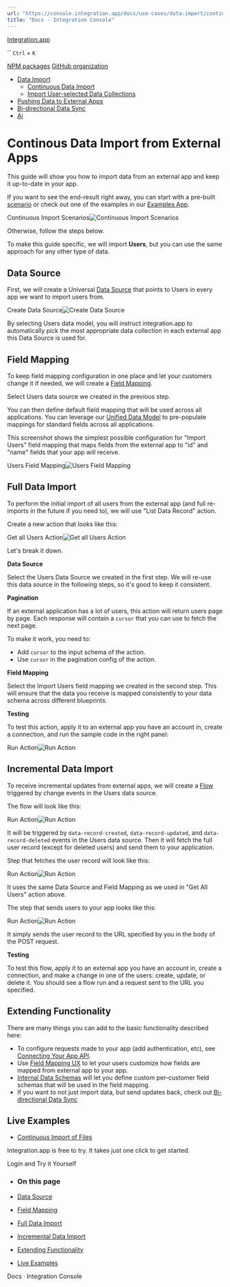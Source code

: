 ```yaml
---
url: "https://console.integration.app/docs/use-cases/data-import/continuous-import"
title: "Docs · Integration Console"
---
```


[Integration.app](https://integration.app/)

`` `Ctrl` + `K`

[NPM packages](https://www.npmjs.com/~integration.app) [GitHub organization](https://github.com/integration-app)

- [Data Import](https://console.integration.app/docs/use-cases/data-import)
  - [Continuous Data Import](https://console.integration.app/docs/use-cases/data-import/continuous-import)
  - [Import User-selected Data Collections](https://console.integration.app/docs/use-cases/data-import/import-user-selected-collections)
- [Pushing Data to External Apps](https://console.integration.app/docs/use-cases/data-push)
- [Bi-directional Data Sync](https://console.integration.app/docs/use-cases/bi-directional-sync)
- [Ai](https://console.integration.app/docs/use-cases/ai)

# Continous Data Import from External Apps

This guide will show you how to import data from an external app and keep it up-to-date in your app.

If you want to see the end-result right away, you can start with a pre-built [scenario](https://console.integration.app/w/0/scenarios) or check out one of the examples in our [Examples App](https://examples.integration.app/).

Continuous Import Scenarios![Continuous Import Scenarios](https://console.integration.app/images/docs/continuously-import-scenarios.png)

Otherwise, follow the steps below.

To make this guide specific, we will import **Users**, but you can use the same approach for any other type of data.

## Data Source

First, we will create a Universal [Data Source](https://console.integration.app/docs/membrane/interfaces/data-sources) that points to Users in every app we want to import users from.

Create Data Source![Create Data Source](https://console.integration.app/images/docs/create-users-data-source.png)

By selecting Users data model, you will instruct integration.app to automatically pick the most appropriate data collection in each external app this Data Source is used for.

## Field Mapping

To keep field mapping configuration in one place and let your customers change it if needed, we will create a [Field Mapping](https://console.integration.app/docs/membrane/interfaces/field-mappings).

Select Users data source we created in the previous step.

You can then define default field mapping that will be used across all applications.
You can leverage our [Unified Data Model](https://console.integration.app/docs/membrane/references/udm) to pre-populate mappings for standard fields across all applications.

This screenshot shows the simplest possible configuration for "Import Users" field mapping that maps fields from the external app to "id" and "name" fields that your app will receive.

Users Field Mapping![Users Field Mapping](https://console.integration.app/images/docs/users-field-mapping.png)

## Full Data Import

To perform the initial import of all users from the external app (and full re-imports in the future if you need to), we will use "List Data Record" action.

Create a new action that looks like this:

Get all Users Action![Get all Users Action](https://console.integration.app/images/docs/get-all-users-action.png)

Let's break it down.

**Data Source**

Select the Users Data Source we created in the first step. We will re-use this data source in the following steps, so it's good to keep it consistent.

**Pagination**

If an external application has a lot of users, this action will return users page by page. Each response will contain a `cursor` that you can use to fetch the next page.

To make it work, you need to:

- Add `cursor` to the input schema of the action.
- Use `cursor` in the pagination config of the action.

**Field Mapping**

Select the Import Users field mapping we created in the second step. This will ensure that the data you receive is mapped consistently to your data schema across different blueprints.

**Testing**

To test this action, apply it to an external app you have an account in, create a connection, and run the sample code in the right panel:

Run Action![Run Action](https://console.integration.app/images/docs/run-get-all-users-action.png)

## Incremental Data Import

To receive incremental updates from external apps, we will create a [Flow](https://console.integration.app/docs/membrane/interfaces/flows)
triggered by change events in the Users data source.

The flow will look like this:

Run Action![Run Action](https://console.integration.app/images/docs/get-updated-users-flow.png)

It will be triggered by `data-record-created`, `data-record-updated`, and `data-record-deleted` events in the Users data source.
Then it will fetch the full user record (except for deleted users) and send them to your application.

Step that fetches the user record will look like this:

Run Action![Run Action](https://console.integration.app/images/docs/get-updated-users-flow-node.png)

It uses the same Data Source and Field Mapping as we used in "Get All Users" action above.

The step that sends users to your app looks like this:

Run Action![Run Action](https://console.integration.app/images/docs/get-updated-users-send-to-my-app.png)

It simply sends the user record to the URL specified by you in the body of the POST request.

**Testing**

To test this flow, apply it to an external app you have an account in, create a connection, and make a change in one of the users: create, update, or delete it.
You should see a flow run and a request sent to the URL you specified.

## Extending Functionality

There are many things you can add to the basic functionality described here:

- To configure requests made to your app (add authentication, etc), see [Connecting Your App API](https://console.integration.app/docs/membrane/interfaces/internal-api).
- Use [Field Mapping UX](https://console.integration.app/docs/integration-ui/field-mappings) to let your users customize how fields are mapped from external app to your app.
- [Internal Data Schemas](https://console.integration.app/docs/membrane/interfaces/internal-data-schemas) will let you define custom per-customer field schemas that will be used in the field mapping.
- If you want to not just import data, but send updates back, check out [Bi-directional Data Sync](https://console.integration.app/docs/use-cases/bi-directional-sync)

## Live Examples

- [Continuous Import of Files](https://examples.integration.app/continuous-import-of-files)

Integration.app is free to try. It takes just one click to get started.

Login and Try it Yourself

- ### On this page

- [Data Source](https://console.integration.app/docs/use-cases/data-import/continuous-import#data-source)
- [Field Mapping](https://console.integration.app/docs/use-cases/data-import/continuous-import#field-mapping)
- [Full Data Import](https://console.integration.app/docs/use-cases/data-import/continuous-import#full-data-import)
- [Incremental Data Import](https://console.integration.app/docs/use-cases/data-import/continuous-import#incremental-data-import)
- [Extending Functionality](https://console.integration.app/docs/use-cases/data-import/continuous-import#extending-functionality)
- [Live Examples](https://console.integration.app/docs/use-cases/data-import/continuous-import#live-examples)

Docs · Integration Console